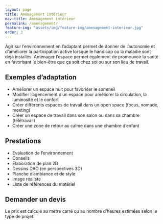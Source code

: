 ```yaml
---
layout: page
title: Aménagement intérieur
nav-title: Aménagement intérieur
permalink: /amenagement/
feature-img: "assets/img/feature-img/amenagement-interieur.jpg"
order: 3
---
```


Agir sur l’environnement en l’adaptant permet de donner de l’autonomie et d’améliorer la participation active lorsque le handicap ou la maladie sont déjà installés. 
Aménager l’espace permet également de promouvoir la santé en favorisant le bien-être que ça soit chez soi ou sur son lieu de travail.

## Exemples d’adaptation

- Améliorer un espace nuit pour favoriser le sommeil 
- Modifier l’agencement d’un espace pour améliorer la circulation, la luminosité et le confort
- Créer différents espaces de travail dans un open space (focus, nomade, meeting) 
- Créer un espace de travail dans son salon ou dans sa chambre (télétravail)
- Créer une zone de retour au calme dans une chambre d’enfant 

## Prestations

- Evaluation de l’environnement 
- Conseils 
- Elaboration de plan 2D
- Dessins DAO (en perspectives 3D)
- Planche d’ambiance et de style
- Image réaliste
- Liste de références du matériel

## Demander un devis 

Le prix est calculé au mètre carré ou au nombre d’heures estimées selon le type de projet.


